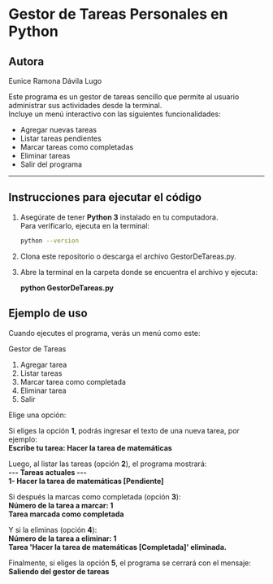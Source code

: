 # Gestor de Tareas Personales en Python

## Autora
Eunice Ramona Dávila Lugo

Este programa es un gestor de tareas sencillo que permite al usuario administrar sus actividades desde la terminal.  
Incluye un menú interactivo con las siguientes funcionalidades:

- Agregar nuevas tareas
- Listar tareas pendientes
- Marcar tareas como completadas
- Eliminar tareas
- Salir del programa

---

## Instrucciones para ejecutar el código

1. Asegúrate de tener **Python 3** instalado en tu computadora.  
   Para verificarlo, ejecuta en la terminal:  
   ```bash
   python --version

2. Clona este repositorio o descarga el archivo GestorDeTareas.py.

3. Abre la terminal en la carpeta donde se encuentra el archivo y ejecuta:

    **python GestorDeTareas.py**

## Ejemplo de uso

Cuando ejecutes el programa, verás un menú como este:

Gestor de Tareas

1. Agregar tarea
2. Listar tareas
3. Marcar tarea como completada
4. Eliminar tarea
5. Salir

Elige una opción:

Si eliges la opción **1**, podrás ingresar el texto de una nueva tarea, por ejemplo:  
**Escribe tu tarea: Hacer la tarea de matemáticas**

Luego, al listar las tareas (opción **2**), el programa mostrará:  
**--- Tareas actuales ---**   
**1- Hacer la tarea de matemáticas [Pendiente]**

Si después la marcas como completada (opción **3**):    
**Número de la tarea a marcar: 1**  
**Tarea marcada como completada**

Y si la eliminas (opción **4**):  
**Número de la tarea a eliminar: 1**  
**Tarea 'Hacer la tarea de matemáticas [Completada]' eliminada.**

Finalmente, si eliges la opción **5**, el programa se cerrará con el mensaje:  
**Saliendo del gestor de tareas**

